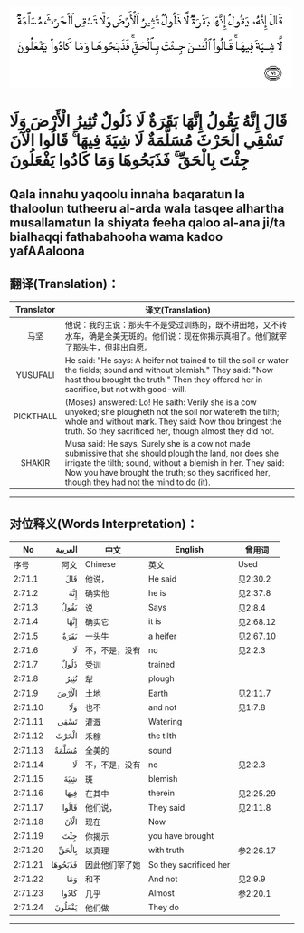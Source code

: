 ![002:071](images/002_071.gif)

#  قَالَ إِنَّهُ يَقُولُ إِنَّهَا بَقَرَةٌ لَا ذَلُولٌ تُثِيرُ الْأَرْضَ وَلَا تَسْقِي الْحَرْثَ مُسَلَّمَةٌ لَا شِيَةَ فِيهَا ۚ قَالُوا الْآنَ جِئْتَ بِالْحَقِّ ۚ فَذَبَحُوهَا وَمَا كَادُوا يَفْعَلُونَ 

## Qala innahu yaqoolu innaha baqaratun la thaloolun tutheeru al-arda wala tasqee alhartha musallamatun la shiyata feeha qaloo al-ana ji/ta bialhaqqi fathabahooha wama kadoo yafAAaloona

## 翻译(Translation)：

| Translator | 译文(Translation)                                            |
| :--------: | ------------------------------------------------------------ |
|    马坚    | 他说：我的主说：那头牛不是受过训练的，既不耕田地，又不转水车，确是全美无斑的。他们说：现在你揭示真相了。他们就宰了那头牛，但非出自愿。 |
|  YUSUFALI  | He said: "He says: A heifer not trained to till the soil or water the fields; sound and without blemish." They said: "Now hast thou brought the truth." Then they offered her in sacrifice, but not with good-will. |
| PICKTHALL  | (Moses) answered: Lo! He saith: Verily she is a cow unyoked; she plougheth not the soil nor watereth the tilth; whole and without mark. They said: Now thou bringest the truth. So they sacrificed her, though almost they did not. |
|   SHAKIR   | Musa said: He says, Surely she is a cow not made submissive that she should plough the land, nor does she irrigate the tilth; sound, without a blemish in her. They said: Now you have brought the truth; so they sacrificed her, though they had not the mind to do (it). |

---

## 对位释义(Words Interpretation)：

| No      | العربية | 中文           | English                | 曾用词    |
| ------- | ------: | -------------- | ---------------------- | --------- |
| 序号    |    阿文 | Chinese        | 英文                   | Used      |
| 2:71.1  |     قَالَ | 他说，         | He said                | 见2:30.2  |
| 2:71.2  |     إِنَّهُ | 确实他         | he is                  | 见2:37.8  |
| 2:71.3  |    يَقُولُ | 说             | Says                   | 见2:8.4   |
| 2:71.4  |    إِنَّهَا | 确实它         | it is                  | 见2:68.12 |
| 2:71.5  |    بَقَرَةٌ | 一头牛         | a heifer               | 见2:67.10 |
| 2:71.6  |      لَا | 不，不是，没有 | no                     | 见2:2.3   |
| 2:71.7  |    ذَلُولٌ | 受训           | trained                |           |
| 2:71.8  |    تُثِيرُ | 犁             | plough                 |           |
| 2:71.9  |   الْأَرْضَ | 土地           | Earth                  | 见2:11.7  |
| 2:71.10 |     وَلَا | 也不           | and not                | 见1:7.8   |
| 2:71.11 |    تَسْقِي | 灌溉           | Watering               |           |
| 2:71.12 |   الْحَرْثَ | 禾稼           | the tilth              |           |
| 2:71.13 |   مُسَلَّمَةٌ | 全美的         | sound                  |           |
| 2:71.14 |      لَا | 不，不是，没有 | no                     | 见2:2.3   |
| 2:71.15 |     شِيَةَ | 斑             | blemish                |           |
| 2:71.16 |    فِيهَا | 在其中         | therein                | 见2:25.29 |
| 2:71.17 |   قَالُوا | 他们说，       | They said              | 见2:11.8  |
| 2:71.18 |    الْآنَ | 现在           | Now                    |           |
| 2:71.19 |     جِئْتَ | 你揭示         | you have brought       |           |
| 2:71.20 |   بِالْحَقِّ | 以真理         | with truth             | 参2:26.17 |
| 2:71.21 | فَذَبَحُوهَا | 因此他们宰了她 | So they sacrificed her |           |
| 2:71.22 |     وَمَا | 和不           | And not                | 见2:9.9   |
| 2:71.23 |   كَادُوا | 几乎           | Almost                 | 参2:20.1  |
| 2:71.24 |  يَفْعَلُونَ | 他们做         | They do                |           |

---
